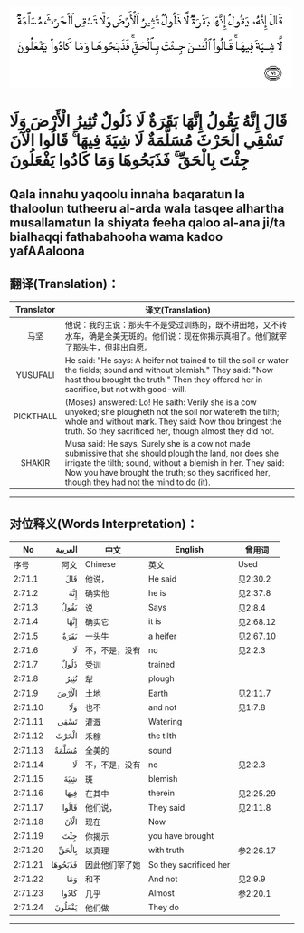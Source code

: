 ![002:071](images/002_071.gif)

#  قَالَ إِنَّهُ يَقُولُ إِنَّهَا بَقَرَةٌ لَا ذَلُولٌ تُثِيرُ الْأَرْضَ وَلَا تَسْقِي الْحَرْثَ مُسَلَّمَةٌ لَا شِيَةَ فِيهَا ۚ قَالُوا الْآنَ جِئْتَ بِالْحَقِّ ۚ فَذَبَحُوهَا وَمَا كَادُوا يَفْعَلُونَ 

## Qala innahu yaqoolu innaha baqaratun la thaloolun tutheeru al-arda wala tasqee alhartha musallamatun la shiyata feeha qaloo al-ana ji/ta bialhaqqi fathabahooha wama kadoo yafAAaloona

## 翻译(Translation)：

| Translator | 译文(Translation)                                            |
| :--------: | ------------------------------------------------------------ |
|    马坚    | 他说：我的主说：那头牛不是受过训练的，既不耕田地，又不转水车，确是全美无斑的。他们说：现在你揭示真相了。他们就宰了那头牛，但非出自愿。 |
|  YUSUFALI  | He said: "He says: A heifer not trained to till the soil or water the fields; sound and without blemish." They said: "Now hast thou brought the truth." Then they offered her in sacrifice, but not with good-will. |
| PICKTHALL  | (Moses) answered: Lo! He saith: Verily she is a cow unyoked; she plougheth not the soil nor watereth the tilth; whole and without mark. They said: Now thou bringest the truth. So they sacrificed her, though almost they did not. |
|   SHAKIR   | Musa said: He says, Surely she is a cow not made submissive that she should plough the land, nor does she irrigate the tilth; sound, without a blemish in her. They said: Now you have brought the truth; so they sacrificed her, though they had not the mind to do (it). |

---

## 对位释义(Words Interpretation)：

| No      | العربية | 中文           | English                | 曾用词    |
| ------- | ------: | -------------- | ---------------------- | --------- |
| 序号    |    阿文 | Chinese        | 英文                   | Used      |
| 2:71.1  |     قَالَ | 他说，         | He said                | 见2:30.2  |
| 2:71.2  |     إِنَّهُ | 确实他         | he is                  | 见2:37.8  |
| 2:71.3  |    يَقُولُ | 说             | Says                   | 见2:8.4   |
| 2:71.4  |    إِنَّهَا | 确实它         | it is                  | 见2:68.12 |
| 2:71.5  |    بَقَرَةٌ | 一头牛         | a heifer               | 见2:67.10 |
| 2:71.6  |      لَا | 不，不是，没有 | no                     | 见2:2.3   |
| 2:71.7  |    ذَلُولٌ | 受训           | trained                |           |
| 2:71.8  |    تُثِيرُ | 犁             | plough                 |           |
| 2:71.9  |   الْأَرْضَ | 土地           | Earth                  | 见2:11.7  |
| 2:71.10 |     وَلَا | 也不           | and not                | 见1:7.8   |
| 2:71.11 |    تَسْقِي | 灌溉           | Watering               |           |
| 2:71.12 |   الْحَرْثَ | 禾稼           | the tilth              |           |
| 2:71.13 |   مُسَلَّمَةٌ | 全美的         | sound                  |           |
| 2:71.14 |      لَا | 不，不是，没有 | no                     | 见2:2.3   |
| 2:71.15 |     شِيَةَ | 斑             | blemish                |           |
| 2:71.16 |    فِيهَا | 在其中         | therein                | 见2:25.29 |
| 2:71.17 |   قَالُوا | 他们说，       | They said              | 见2:11.8  |
| 2:71.18 |    الْآنَ | 现在           | Now                    |           |
| 2:71.19 |     جِئْتَ | 你揭示         | you have brought       |           |
| 2:71.20 |   بِالْحَقِّ | 以真理         | with truth             | 参2:26.17 |
| 2:71.21 | فَذَبَحُوهَا | 因此他们宰了她 | So they sacrificed her |           |
| 2:71.22 |     وَمَا | 和不           | And not                | 见2:9.9   |
| 2:71.23 |   كَادُوا | 几乎           | Almost                 | 参2:20.1  |
| 2:71.24 |  يَفْعَلُونَ | 他们做         | They do                |           |

---
